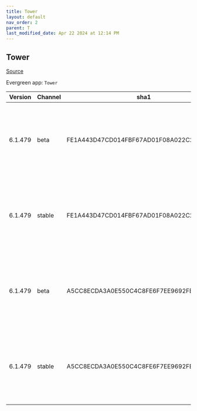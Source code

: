 ```yaml
---
title: Tower
layout: default
nav_order: 2
parent: T
last_modified_date: Apr 22 2024 at 12:14 PM
---
```


## Tower

[Source](https://www.git-tower.com/windows/)

Evergreen app: `Tower`

| Version | Channel | sha1                                     | Type | URI                                                                                                                                                  |
| ------- | ------- | ---------------------------------------- | ---- | ---------------------------------------------------------------------------------------------------------------------------------------------------- |
| 6.1.479 | beta    | FE1A443D47CD014FBF67AD01F08A022C22DBF62A | exe  | [https://www.git-tower.com/apps/tower3-win/479-a1529adf/Tower-6.1.479.exe](https://www.git-tower.com/apps/tower3-win/479-a1529adf/Tower-6.1.479.exe) |
| 6.1.479 | stable  | FE1A443D47CD014FBF67AD01F08A022C22DBF62A | exe  | [https://www.git-tower.com/apps/tower3-win/479-a1529adf/Tower-6.1.479.exe](https://www.git-tower.com/apps/tower3-win/479-a1529adf/Tower-6.1.479.exe) |
| 6.1.479 | beta    | A5CC8ECDA3A0E550C4C8FE6F7EE9692FBAC57C50 | msi  | [https://www.git-tower.com/apps/tower3-win/479-a1529adf/Tower-6.1.479.msi](https://www.git-tower.com/apps/tower3-win/479-a1529adf/Tower-6.1.479.msi) |
| 6.1.479 | stable  | A5CC8ECDA3A0E550C4C8FE6F7EE9692FBAC57C50 | msi  | [https://www.git-tower.com/apps/tower3-win/479-a1529adf/Tower-6.1.479.msi](https://www.git-tower.com/apps/tower3-win/479-a1529adf/Tower-6.1.479.msi) |
